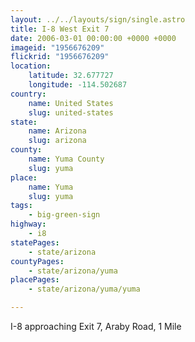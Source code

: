 ```yaml
---
layout: ../../layouts/sign/single.astro
title: I-8 West Exit 7
date: 2006-03-01 00:00:00 +0000 +0000
imageid: "1956676209"
flickrid: "1956676209"
location:
    latitude: 32.677727
    longitude: -114.502687
country:
    name: United States
    slug: united-states
state:
    name: Arizona
    slug: arizona
county:
    name: Yuma County
    slug: yuma
place:
    name: Yuma
    slug: yuma
tags:
    - big-green-sign
highway:
    - i8
statePages:
    - state/arizona
countyPages:
    - state/arizona/yuma
placePages:
    - state/arizona/yuma/yuma

---
```

I-8 approaching Exit 7, Araby Road, 1 Mile